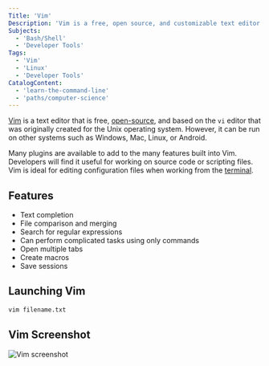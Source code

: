```yaml
---
Title: 'Vim'
Description: 'Vim is a free, open source, and customizable text editor for Linux.'
Subjects:
  - 'Bash/Shell'
  - 'Developer Tools'
Tags:
  - 'Vim'
  - 'Linux'
  - 'Developer Tools'
CatalogContent:
  - 'learn-the-command-line'
  - 'paths/computer-science'
---
```


[Vim](https://www.vim.org/) is a text editor that is free, [open-source](https://www.codecademy.com/resources/docs/general/open-source), and based on the `vi` editor that was originally created for the Unix operating system. However, it can be run on other systems such as Windows, Mac, Linux, or Android. 

Many plugins are available to add to the many features built into Vim. Developers will find it useful for working on source code or scripting files. Vim is ideal for editing configuration files when working from the [terminal](https://www.codecademy.com/resources/docs/general/terminal).

## Features

- Text completion
- File comparison and merging
- Search for regular expressions
- Can perform complicated tasks using only commands
- Open multiple tabs
- Create macros
- Save sessions

## Launching Vim

```bash
vim filename.txt
```

## Vim Screenshot

![Vim screenshot](https://raw.githubusercontent.com/Codecademy/docs/main/media/vim.png)
